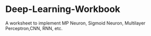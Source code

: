 # Deep-Learning-Workbook
A worksheet to implement MP Neuron, Sigmoid Neuron, Multilayer Perceptron,CNN, RNN, etc.
